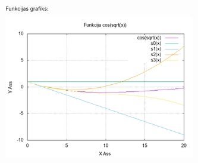Funkcijas grafiks:

![](https://raw.githubusercontent.com/Aleksejs63/RTR105/main/darbi/1ld_series/grafiks.png)
